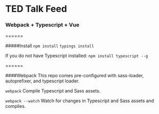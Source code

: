 # TED Talk Feed
### Webpack + Typescript + Vue
======

#####Install
`npm install`
`typings install`

If you do not have Typescript installed: 
`npm install typescript --g`

======

####Webpack
This repo comes pre-configured with sass-loader, autoprefixer, and typescript loader.

`webpack` Compile Typescript and Sass assets.

`webpack --watch` Watch for changes in Typescript and Sass assets and compiles.


